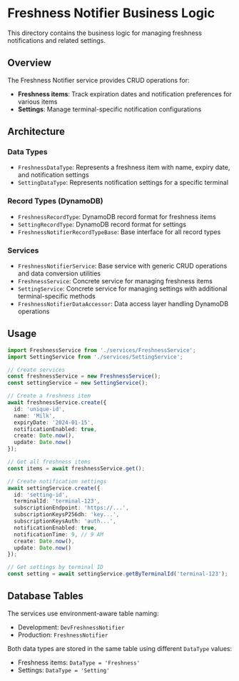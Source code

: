# Freshness Notifier Business Logic

This directory contains the business logic for managing freshness notifications and related settings.

## Overview

The Freshness Notifier service provides CRUD operations for:
- **Freshness items**: Track expiration dates and notification preferences for various items
- **Settings**: Manage terminal-specific notification configurations

## Architecture

### Data Types
- `FreshnessDataType`: Represents a freshness item with name, expiry date, and notification settings
- `SettingDataType`: Represents notification settings for a specific terminal

### Record Types (DynamoDB)
- `FreshnessRecordType`: DynamoDB record format for freshness items
- `SettingRecordType`: DynamoDB record format for settings
- `FreshnessNotifierRecordTypeBase`: Base interface for all record types

### Services
- `FreshnessNotifierService`: Base service with generic CRUD operations and data conversion utilities
- `FreshnessService`: Concrete service for managing freshness items
- `SettingService`: Concrete service for managing settings with additional terminal-specific methods
- `FreshnessNotifierDataAccessor`: Data access layer handling DynamoDB operations

## Usage

```typescript
import FreshnessService from './services/FreshnessService';
import SettingService from './services/SettingService';

// Create services
const freshnessService = new FreshnessService();
const settingService = new SettingService();

// Create a freshness item
await freshnessService.create({
  id: 'unique-id',
  name: 'Milk',
  expiryDate: '2024-01-15',
  notificationEnabled: true,
  create: Date.now(),
  update: Date.now()
});

// Get all freshness items
const items = await freshnessService.get();

// Create notification settings
await settingService.create({
  id: 'setting-id',
  terminalId: 'terminal-123',
  subscriptionEndpoint: 'https://...',
  subscriptionKeysP256dh: 'key...',
  subscriptionKeysAuth: 'auth...',
  notificationEnabled: true,
  notificationTime: 9, // 9 AM
  create: Date.now(),
  update: Date.now()
});

// Get settings by terminal ID
const setting = await settingService.getByTerminalId('terminal-123');
```

## Database Tables

The services use environment-aware table naming:
- Development: `DevFreshnessNotifier`
- Production: `FreshnessNotifier`

Both data types are stored in the same table using different `DataType` values:
- Freshness items: `DataType = 'Freshness'`
- Settings: `DataType = 'Setting'`